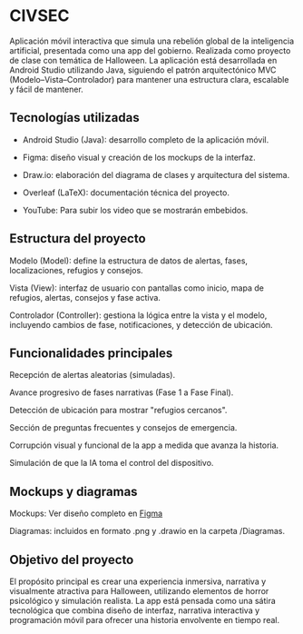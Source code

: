 # CIVSEC
Aplicación móvil interactiva que simula una rebelión global de la inteligencia artificial, presentada como una app del gobierno. Realizada como proyecto de clase con temática de Halloween. La aplicación está desarrollada en Android Studio utilizando Java, siguiendo el patrón arquitectónico MVC (Modelo–Vista–Controlador) para mantener una estructura clara, escalable y fácil de mantener.

## Tecnologías utilizadas

- Android Studio (Java): desarrollo completo de la aplicación móvil.

- Figma: diseño visual y creación de los mockups de la interfaz.

- Draw.io: elaboración del diagrama de clases y arquitectura del sistema.

- Overleaf (LaTeX): documentación técnica del proyecto.

- YouTube: Para subir los video que se mostrarán embebidos.

## Estructura del proyecto

Modelo (Model): define la estructura de datos de alertas, fases, localizaciones, refugios y consejos.

Vista (View): interfaz de usuario con pantallas como inicio, mapa de refugios, alertas, consejos y fase activa.

Controlador (Controller): gestiona la lógica entre la vista y el modelo, incluyendo cambios de fase, notificaciones, y detección de ubicación.

## Funcionalidades principales

Recepción de alertas aleatorias (simuladas).

Avance progresivo de fases narrativas (Fase 1 a Fase Final).

Detección de ubicación para mostrar "refugios cercanos".

Sección de preguntas frecuentes y consejos de emergencia.

Corrupción visual y funcional de la app a medida que avanza la historia.

Simulación de que la IA toma el control del dispositivo.

## Mockups y diagramas

Mockups: Ver diseño completo en [Figma](https://www.figma.com/design/gc1FMTqOT7ZpMJXCRrs4zs/CIVSEC?node-id=0-1&p=f&t=4rstzXFrBYaPUnHN-0)

Diagramas: incluidos en formato .png y .drawio en la carpeta /Diagramas.

## Objetivo del proyecto

El propósito principal es crear una experiencia inmersiva, narrativa y visualmente atractiva para Halloween, utilizando elementos de horror psicológico y simulación realista. La app está pensada como una sátira tecnológica que combina diseño de interfaz, narrativa interactiva y programación móvil para ofrecer una historia envolvente en tiempo real.

